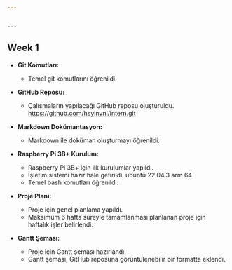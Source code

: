 ```yaml
---


---
```


<h2 id="week-1">Week 1</h2>
<ul>
<li>
<p><strong>Git Komutları:</strong></p>
<ul>
<li>Temel git komutlarını öğrenildi.</li>
</ul>
</li>
<li>
<p><strong>GitHub Reposu:</strong></p>
<ul>
<li>Çalışmaların yapılacağı GitHub reposu oluşturuldu. <a href="https://github.com/hsyinvni/intern.git">https://github.com/hsyinvni/intern.git</a></li>
</ul>
</li>
<li>
<p><strong>Markdown Dokümantasyon:</strong></p>
<ul>
<li>Markdown ile doküman oluşturmayı öğrenildi.</li>
</ul>
</li>
<li>
<p><strong>Raspberry Pi 3B+ Kurulum:</strong></p>
<ul>
<li>Raspberry Pi 3B+ için ilk kurulumlar yapıldı.</li>
<li>İşletim sistemi hazır hale getirildi.  ubuntu 22.04.3 arm 64</li>
<li>Temel bash komutları öğrenildi.</li>
</ul>
</li>
<li>
<p><strong>Proje Planı:</strong></p>
<ul>
<li>Proje için genel planlama yapıldı.</li>
<li>Maksimum 6 hafta süreyle tamamlanması planlanan proje için haftalık işler belirlendi.</li>
</ul>
</li>
<li>
<p><strong>Gantt Şeması:</strong></p>
<ul>
<li>Proje için Gantt şeması hazırlandı.</li>
<li>Gantt şeması, GitHub reposuna görüntülenebilir bir formatta eklendi.</li>
</ul>
</li>
</ul>

